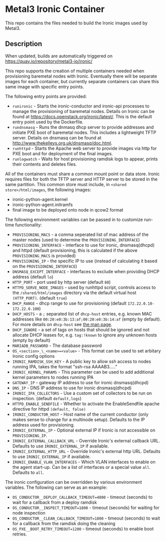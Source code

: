 Metal3 Ironic Container
=======================

This repo contains the files needed to build the Ironic images used by Metal3.

## Description

When updated, builds are automatically triggered on
<https://quay.io/repository/metal3-io/ironic/>

This repo supports the creation of multiple containers needed when provisioning
baremetal nodes with Ironic. Eventually there will be separate images for each
container, but currently separate containers can share this same image with
specific entry points.

The following entry points are provided:

- `runironic` - Starts the ironic-conductor and ironic-api processes to manage
   the provisioning of baremetal nodes.  Details on Ironic can be found at
   <https://docs.openstack.org/ironic/latest/>.  This is the default entry point
   used by the Dockerfile.
- `rundnsmasq` - Runs the dnmasq dhcp server to provide addresses and initiate
   PXE boot of baremetal nodes.  This includes a lightweight TFTP server.
   Details on dnsmasq can be found at
   <http://www.thekelleys.org.uk/dnsmasq/doc.html>.
- `runhttpd` - Starts the Apache web server to provide images via http for PXE
   boot and for deployment of the final images.
- `runlogwatch` - Waits for host provisioning ramdisk logs to appear, prints
   their contents and deletes files.

All of the containers must share a common mount point or data store.  Ironic
requires files for both the TFTP server and HTTP server to be stored in the same
partition.  This common store must include, in `<shared store>/html/images`,
the following images:

- ironic-python-agent.kernel
- ironic-python-agent.initramfs
- final image to be deployed onto node in qcow2 format

The following environment variables can be passed in to customize run-time
functionality:

- `PROVISIONING_MACS` - a comma seperated list of mac address of the master
   nodes (used to determine the `PROVISIONING_INTERFACE`)
- `PROVISIONING_INTERFACE` - interface to use for ironic, dnsmasq(dhcpd) and
   httpd (default provisioning, this is calculated if the above
   `PROVISIONING_MACS` is provided)
- `PROVISIONING_IP` - the specific IP to use (instead of calculating it based on
  the `PROVISIONING_INTERFACE`)
- `DNSMASQ_EXCEPT_INTERFACE` - interfaces to exclude when providing DHCP address
  (default `lo`)
- `HTTP_PORT` - port used by http server (default `80`)
- `HTTPD_SERVE_NODE_IMAGES` - used by runhttpd script, controls access
   to the `/shared/html/images` directory via the default virtual host
   `(HTTP_PORT)`.  (default `true`)
- `DHCP_RANGE` - dhcp range to use for provisioning (default
   `172.22.0.10-172.22.0.100`)
- `DHCP_HOSTS` - a `;` separated list of `dhcp-host` entries, e.g. known MAC
   addresses like `00:20:e0:3b:13:af;00:20:e0:3b:14:af` (empty by default). For
   more details on `dhcp-host` see
   [the man page](https://thekelleys.org.uk/dnsmasq/docs/dnsmasq-man.html).
- `DHCP_IGNORE` - a set of tags on hosts that should be ignored and not allocate
   DHCP leases for, e.g. `tag:!known` to ignore any unknown hosts (empty by
   default)
- `MARIADB_PASSWORD` - The database password
- `OS_<section>_\_<name>=<value>` - This format can be used to set arbitary
   Ironic config options
- `IRONIC_RAMDISK_SSH_KEY` - A public key to allow ssh access to nodes running
   IPA, takes the format "ssh-rsa AAAAB3....."
- `IRONIC_KERNEL_PARAMS` - This parameter can be used to add additional kernel
   parameters to nodes running IPA
- `GATEWAY_IP` - gateway IP address to use for ironic dnsmasq(dhcpd)
- `DNS_IP` - DNS IP address to use for ironic dnsmasq(dhcpd)
- `IRONIC_IPA_COLLECTORS` - Use a custom set of collectors to be run on
   inspection. (default `default,logs`)
- `HTTPD_ENABLE_SENDFILE` - Whether to activate the EnableSendfile apache
   directive for httpd `(default, false)`
- `IRONIC_CONDUCTOR_HOST` - Host name of the current conductor (only makes
   sense to change for a multinode setup). Defaults to the IP address used
   for provisioning.
- `IRONIC_EXTERNAL_IP` - Optional external IP if Ironic is not accessible on
  `PROVISIONING_IP`.
- `IRONIC_EXTERNAL_CALLBACK_URL` - Override Ironic's external callback URL.
  Defaults to use `IRONIC_EXTERNAL_IP` if available.
- `IRONIC_EXTERNAL_HTTP_URL` - Override Ironic's external http URL. Defaults to
  use `IRONIC_EXTERNAL_IP` if available.
- `IRONIC_ENABLE_VLAN_INTERFACES` - Which VLAN interfaces to enable on the
  agent start-up. Can be a list of interfaces or a special value `all`.
  Defaults to `all`.

The ironic configuration can be overridden by various environment variables.
The following can serve as an example:

- `OS_CONDUCTOR__DEPLOY_CALLBACK_TIMEOUT=4800` - timeout (seconds) to wait for
   a callback from a deploy ramdisk
- `OS_CONDUCTOR__INSPECT_TIMEOUT=1800` - timeout (seconds) for waiting for node
   inspection
- `OS_CONDUCTOR__CLEAN_CALLBACK_TIMEOUT=1800` - timeout (seconds) to wait for a
   callback from the ramdisk doing the cleaning
- `OS_PXE__BOOT_RETRY_TIMEOUT=1200` - timeout (seconds) to enable boot retries.


